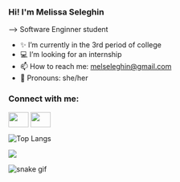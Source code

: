 ### Hi! I'm Melissa Seleghin

--> Software Enginner student

- ✨ I’m currently in the 3rd period of college     
- 💻 I’m looking for an internship 
- 📫 How to reach me: melseleghin@gmail.com
- 📍 Pronouns: she/her

<h3 align="left">Connect with me:</h3>
<p align="left">
<a href="https://www.linkedin.com/in/melissa-seleghin-a71818264/" target="blank"><img align="center" src="https://cdn.jsdelivr.net/npm/simple-icons@3.0.1/icons/linkedin.svg" alt="" height="30" width="40" /></a>
<a href="https://www.instagram.com/melseleghin/" target="blank"><img align="center" src="https://cdn.jsdelivr.net/npm/simple-icons@3.0.1/icons/instagram.svg" alt="" height="30" width="40" /></a>
</p>

![Top Langs](https://github-readme-stats.vercel.app/api/top-langs/?username=melseleghin&layout=compact)

<picture>
  <source
    srcset="https://github-readme-stats.vercel.app/api?username=melseleghin&show_icons=true&theme=dark"
    media="(prefers-color-theme: tokyonight)"
  />
  <source
    srcset="https://github-readme-stats.vercel.app/api?username=melseleghin&show_icons=true"
    media="(prefers-color-theme: tokyonight), (prefers-color-scheme: no-preference)"
  />
  <img src="https://github-readme-stats.vercel.app/api?username=melseleghin&show_icons=true" />
</picture>

![snake gif](https://github.com/melseleghin/melseleghin/blob/output/github-contribution-grid-snake.svg)

